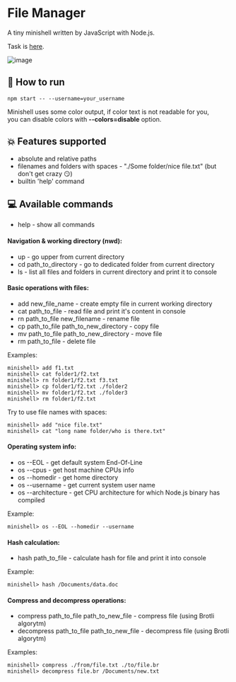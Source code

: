 # File Manager

A tiny minishell written by JavaScript with Node.js.

Task is [here](https://github.com/AlreadyBored/nodejs-assignments/blob/main/assignments/file-manager/assignment.md).

![image](https://user-images.githubusercontent.com/29270751/173243116-c888b38f-7969-42d4-8feb-9589bed7db8e.png)

## 🚀 How to run

```
npm start -- --username=your_username
```

Minishell uses some color output, if color text is not readable for you,  
you can disable colors with **--colors=disable** option.

## 💥 Features supported

-   absolute and relative paths
-   filenames and folders with spaces - "./Some folder/nice file.txt" (but don't get crazy 😏)
-   builtin 'help' command

## 💻 Available commands

-   help - show all commands

#### Navigation & working directory (nwd):

-   up - go upper from current directory
-   cd path_to_directory - go to dedicated folder from current directory
-   ls - list all files and folders in current directory and print it to console

#### Basic operations with files:

-   add new_file_name - create empty file in current working directory
-   cat path_to_file - read file and print it's content in console
-   rn path_to_file new_filename - rename file
-   cp path_to_file path_to_new_directory - copy file
-   mv path_to_file path_to_new_directory - move file
-   rm path_to_file - delete file

Examples:

```
minishell> add f1.txt
minishell> cat folder1/f2.txt
minishell> rn folder1/f2.txt f3.txt
minishell> cp folder1/f2.txt ./folder2
minishell> mv folder1/f2.txt ./folder3
minishell> rm folder1/f2.txt
```

Try to use file names with spaces:

```
minishell> add "nice file.txt"
minishell> cat "long name folder/who is there.txt"
```

#### Operating system info:

-   os --EOL - get default system End-Of-Line
-   os --cpus - get host machine CPUs info
-   os --homedir - get home directory
-   os --username - get current system user name
-   os --architecture - get CPU architecture for which Node.js binary has compiled

Example:

```
minishell> os --EOL --homedir --username
```

#### Hash calculation:

-   hash path_to_file - calculate hash for file and print it into console

Example:

```
minishell> hash /Documents/data.doc
```

#### Compress and decompress operations:

-   compress path_to_file path_to_new_file - compress file (using Brotli algorytm)
-   decompress path_to_file path_to_new_file - decompress file (using Brotli algorytm)

Examples:

```
minishell> compress ./from/file.txt ./to/file.br
minishell> decompress file.br /Documents/new.txt
```
